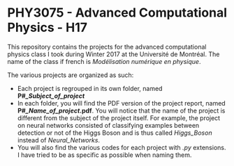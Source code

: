# PHY3075 - Advanced Computational Physics - H17

This repository contains the projects for the advanced computational physics class I took during Winter 2017 at the Université de Montréal. The name of the class if french is *Modélisation numérique en physique*.

The various projects are organized as such:

* Each project is regrouped in its own folder, named **P#_\_Subject\_of\_project_**
* In each folder, you will find the PDF version of the project report, named **P#_\_Name\_of\_project_.pdf**. You will notice that the name of the project is different from the subject of the project itself. For example, the project on neural networks consisted of classifying examples between detection or not of the Higgs Boson and is thus called *Higgs\_Boson* instead of *Neural\_Networks*.
* You will also find the various codes for each project with *.py* extensions. I have tried to be as specific as possible when naming them.